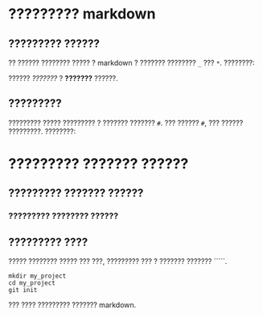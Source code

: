 # ????????? markdown

## ????????? ??????

?? ?????? ???????? ????? ? markdown ? ??????? ???????? `_` ??? `*`. ????????:

?????? _???????_ ? **???????** ??????.

## ?????????

????????? ????? ????????? ? ??????? ??????? `#`. ??? ?????? `#`, ??? ?????? ?????????. ????????:

# ????????? ??????? ??????
## ????????? ??????? ??????
### ????????? ???????? ??????

## ????????? ????

????? ???????? ????? ??? ???, ????????? ??? ? ??????? ??????? `````. 

```
mkdir my_project
cd my_project
git init
```
??? ???? ????????? ??????? markdown. 